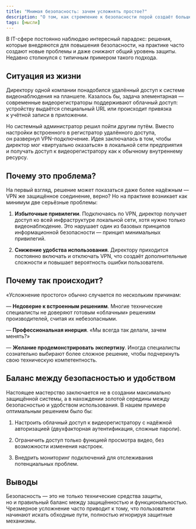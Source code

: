 ```yaml
---
title: "Мнимая безопасность: зачем усложнять простое?"
description: "О том, как стремление к безопасности порой создаёт больше проблем, чем решает"
tags: [мысли]
---
```


В&nbsp;IT-сфере постоянно наблюдаю интересный парадокс: решения, которые внедряются для повышения безопасности, на&nbsp;практике часто создают новые проблемы и&nbsp;даже снижают общий уровень защиты. Недавно столкнулся с&nbsp;типичным примером такого подхода.

## Ситуация из&nbsp;жизни

Директору одной компании понадобился удалённый доступ к&nbsp;системе видеонаблюдения на&nbsp;планшете. Казалось&nbsp;бы, задача элементарная — современные видеорегистраторы поддерживают облачный доступ: устройству выдаётся специальный URL или происходит привязка к&nbsp;учётной записи в&nbsp;приложении.

Но&nbsp;системный администратор решил пойти другим путём. Вместо настройки встроенного в&nbsp;регистратор удалённого доступа, он&nbsp;развернул VPN-подключение. Идея заключалась в&nbsp;том, чтобы директор мог &laquo;виртуально оказаться&raquo; в&nbsp;локальной сети предприятия и&nbsp;получать доступ к&nbsp;видеорегистратору как к&nbsp;обычному внутреннему ресурсу.

## Почему это проблема?

На&nbsp;первый взгляд, решение может показаться даже более надёжным — VPN&nbsp;же защищённое соединение, верно? Но&nbsp;на&nbsp;практике возникает как минимум две серьёзные проблемы:

1. **Избыточные привилегии**. Подключаясь по&nbsp;VPN, директор получает доступ ко&nbsp;всей инфраструктуре локальной сети, хотя нужно только видеонаблюдение. Это нарушает один из&nbsp;базовых принципов информационной безопасности&nbsp;— принцип минимальных привилегий.

2. **Снижение удобства использования**. Директору приходится постоянно включать и&nbsp;отключать VPN, что создаёт дополнительные сложности и&nbsp;повышает вероятность ошибки пользователя.

## Почему так происходит?

&laquo;Усложнение простого&raquo; обычно случается по&nbsp;нескольким причинам:

&mdash;&nbsp;**Недоверие к&nbsp;встроенным решениям**. Многие технические специалисты не&nbsp;доверяют готовым &laquo;облачным&raquo; решениям производителей, считая их&nbsp;небезопасными.

&mdash;&nbsp;**Профессиональная инерция**. &laquo;Мы&nbsp;всегда так делали, зачем менять?&raquo;

&mdash;&nbsp;**Желание продемонстрировать экспертизу**. Иногда специалисты сознательно выбирают более сложное решение, чтобы подчеркнуть свою техническую компетентность.

## Баланс между безопасностью и&nbsp;удобством

Настоящее мастерство заключается не&nbsp;в&nbsp;создании максимально защищённой системы, а&nbsp;в&nbsp;нахождении золотой середины между безопасностью и&nbsp;удобством использования. В&nbsp;нашем примере оптимальным решением было&nbsp;бы:

1. Настроить облачный доступ к&nbsp;видеорегистратору с&nbsp;надёжной авторизацией (двухфакторная аутентификация, сложные пароли).

2. Ограничить доступ только функцией просмотра видео, без возможности изменения настроек.

3. Внедрить мониторинг подключений для отслеживания потенциальных проблем.

## Выводы

Безопасность&nbsp;— это не&nbsp;только технические средства защиты, но&nbsp;и&nbsp;правильный баланс между защищённостью и&nbsp;функциональностью. Чрезмерное усложнение часто приводит к&nbsp;тому, что пользователи начинают искать обходные пути, полностью игнорируя защитные механизмы.